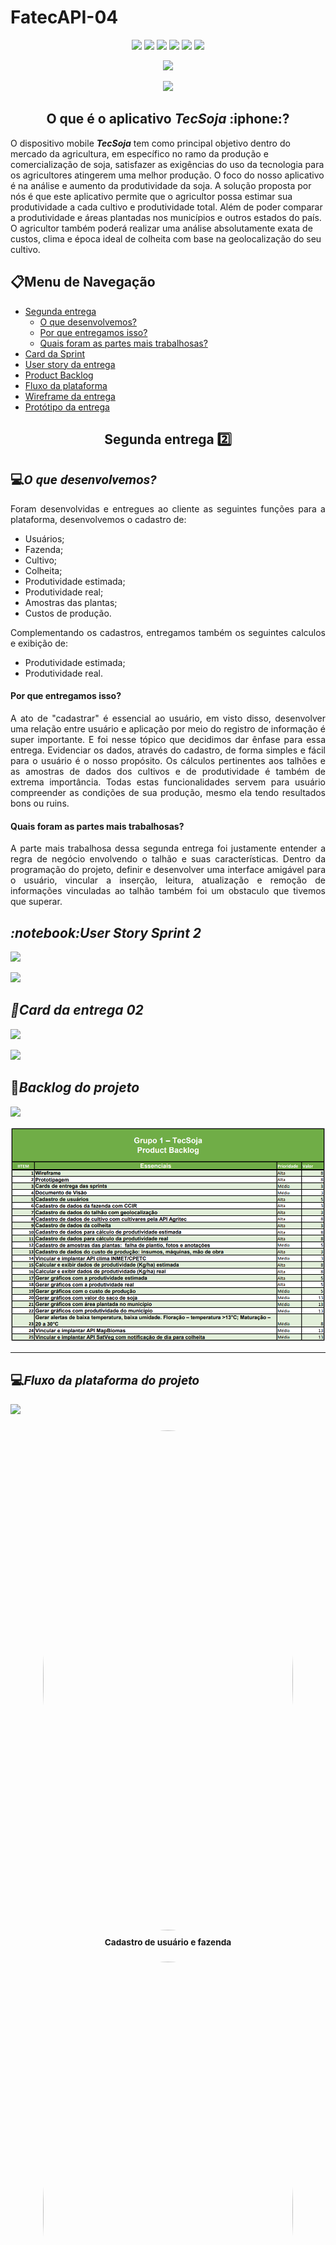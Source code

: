 # FatecAPI-04
<html>
       <head></head>
       <body>
              <p align="center">
                     <img src="https://img.shields.io/badge/JavaScript-F7DF1E?style=for-the-badge&logo=javascript&logoColor=black">
                     <img src="https://img.shields.io/badge/PostgreSQL-316192?style=for-the-badge&logo=postgresql&logoColor=white">
                     <img src="https://img.shields.io/badge/Figma-F24E1E?style=for-the-badge&logo=figma&logoColor=white">
                     <img src="https://img.shields.io/badge/React_Native-20232A?style=for-the-badge&logo=react&logoColor=61DAFB">
                     <img src="https://img.shields.io/badge/Node.js-43853D?style=for-the-badge&logo=node.js&logoColor=white">
                     <img src="https://img.shields.io/badge/Expo-20232A?style=for-the-badge&logo=expo">
              </p>
                
<p align="center">
<img src="https://img.shields.io/badge/status-Em desenvolvimento-orange?style=for-the-badge&logo=appveyor">
</p>

<p align="center">
<img src="https://img.shields.io/badge/Sprint%20atual-Sprint 2-green?style=for-the-badge&logo=appveyor">
</p>
              
 <h2 align="center">O que é o aplicativo <b><i>TecSoja</b></i> :iphone:?</h2>
 O dispositivo mobile <b><i>TecSoja</b></i> tem como principal objetivo dentro do mercado da agricultura, em específico no ramo da produção e comercialização de soja, satisfazer as exigências do uso da tecnologia para os agricultores atingerem uma melhor produção. O foco do nosso aplicativo é na análise e aumento da produtividade da soja. A solução proposta por nós é que este aplicativo permite que o agricultor possa estimar sua produtividade a cada cultivo e produtividade total. Além de poder comparar a produtividade e áreas plantadas nos municípios e outros estados do país. O agricultor também poderá realizar uma análise absolutamente exata de custos, clima e época ideal de colheita com base na geolocalização do seu cultivo.

              
<h2>📋Menu de Navegação</h2>
       
- <a href="#segundaEntrega">Segunda entrega</a>
  - [O que desenvolvemos?](#o-que-desenvolvemos)
  - [Por que entregamos isso?](#por-que-entregamos-isso)
  - [Quais foram as partes mais trabalhosas?](#quais-foram-as-partes-mais-trabalhosas)
- <a href="#card">Card da Sprint</a>
- <a href="#userStory">User story da entrega</a>
- <a href="#backlog">Product Backlog</a>
- <a href="#funcionamento">Fluxo da plataforma</a>
- <a href="#wireframe">Wireframe da entrega</a>
- <a href="#prototipo">Protótipo da entrega</a>
    
<h2 align="center" id="segundaEntrega">Segunda entrega 2️⃣</h2>

<h2 style="font-family:roboto;">💻<i>O que desenvolvemos?</i></h2>
<p align="justify">
Foram desenvolvidas e entregues ao cliente as seguintes funções para a plataforma, desenvolvemos o cadastro de:
</p>

- Usuários;
- Fazenda;
- Cultivo;
- Colheita;
- Produtividade estimada;
- Produtividade real;
- Amostras das plantas;
- Custos de produção.

<p align="justify">
Complementando os cadastros, entregamos também os seguintes calculos e exibição de:
</p>
              
- Produtividade estimada;
- Produtividade real.
              
#### Por que entregamos isso?
<p align="justify">
A ato de "cadastrar" é essencial ao usuário, em visto disso, desenvolver uma relação entre usuário e aplicação por meio do registro de informação é super importante. E foi nesse tópico que decidimos dar ênfase para essa entrega. Evidenciar os dados, através do cadastro, de forma simples e fácil para o usuário é o nosso propósito. Os cálculos pertinentes aos talhões e as amostras de dados dos cultivos e de produtividade é também de extrema importância. Todas estas funcionalidades servem para usuário compreender as condições de sua produção, mesmo ela tendo resultados bons ou ruins.  
</p>


#### Quais foram as partes mais trabalhosas?
<p align="justify">
A parte mais trabalhosa dessa segunda entrega foi justamente entender a regra de negócio envolvendo o talhão e suas características. Dentro da programação do projeto, definir e desenvolver uma interface amigável para o usuário, vincular a inserção, leitura, atualização e remoção de informações vinculadas ao talhão também foi um obstaculo que tivemos que superar.
</p>

 
<h2 id="userStory"><i>:notebook:User Story Sprint 2</i></h2>


[<img src="https://svgshare.com/i/WF7.svg" width = "40%">](#menu-de-navegação)

<img src="https://github.com/ThomasPalma1/FatecAPI-04/blob/entrega-01/docs/...">




<h2 id="card"><i>📅Card da entrega 02</i></h2>

[<img src="https://svgshare.com/i/WF7.svg" width = "40%">](#menu-de-navegação)

<img src="https://github.com/ThomasPalma1/FatecAPI-04/blob/entrega-01/docs/Card_Sprint2.JPG">
              

<h2 id="backlog">📘<i>Backlog do projeto</i></h2>
              
[<img src="https://svgshare.com/i/WF7.svg" width = "40%">](#menu-de-navegação)

<img src="https://github.com/ThomasPalma1/FatecAPI-04/blob/main/docs/backlog.png">
              
---
              
<h2 id="funcionamento" style="font-family:roboto;">💻<i>Fluxo da plataforma do projeto</i></h2>
              
[<img src="https://svgshare.com/i/WF7.svg" width = "40%">](#menu-de-navegação)
         
<div align="center">
    <h3 align="center"><img style="border-radius: 50%;" src="https://github.com/ThomasPalma1/FatecAPI-04/blob/entrega-01/docs/..." width="400px" height="800px;" alt=""/><br /><sub><b>Cadastro de usuário e fazenda</b></sub></h3>
         
</div>
              
<div align="center">
    <h3 align="center"><img style="border-radius: 50%;" src="https://github.com/ThomasPalma1/FatecAPI-04/blob/entrega-01/docs/..." width="400px" height="800px;" alt=""/><br /><sub><b>Cadastro de cultivos e colheita</b></sub></h3>
         
</div>

<div align="center">
    <h3 align="center"><img style="border-radius: 50%;" src="https://github.com/ThomasPalma1/FatecAPI-04/blob/entrega-01/docs/..." width="400px" height="800px;" alt=""/><br /><sub><b>Cadastro de produtividade estimada e real</b></sub></h3>
         
</div>
              
<div align="center">
    <h3 align="center"><img style="border-radius: 50%;" src="https://github.com/ThomasPalma1/FatecAPI-04/blob/entrega-01/docs/..." width="400px" height="800px;" alt=""/><br /><sub><b>Cálculo e exibição da produtividade estimada e real</b></sub></h3>
         
</div>
              
      
<h2 id="wireframe" style="font-family:roboto;">💻<i>Wireframes do projeto</i></h2>
              
[<img src="https://svgshare.com/i/WF7.svg" width = "40%">](#menu-de-navegação)
              
<p><a href="https://tecsoja.invisionapp.com/console/share/39ED72FQG5Y">Link: Wireframe Interativo</a></p>
              
<h2 id="prototipo" style="font-family:roboto;">💻<i>Prototipagem do projeto</i></h2>
              
<p><a href="https://www.figma.com/file/1W9qwDx37D7xhBstm7PVng/FATEC-API-04?node-id=0%3A1">Link: Protótipo Figma</a></p>
